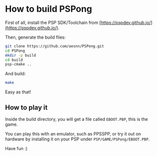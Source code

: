 # How to build PSPong

First of all, install the PSP SDK/Toolchain from [https://pspdev.github.io/](https://pspdev.github.io/).

Then, generate the build files:
```sh
git clone https://github.com/aesnn/PSPong.git
cd PSPong
mkdir -p build
cd build
psp-cmake ..
```

And build:
```sh
make
```

Easy as that!

## How to play it

Inside the build directory, you will get a file called `EBOOT.PBP`, this is the game.

You can play this with an emulator, such as PPSSPP, or try it out on hardware by installing it on your PSP under `PSP/GAME/PSPong/EBOOT.PBP`.

Have fun :)
